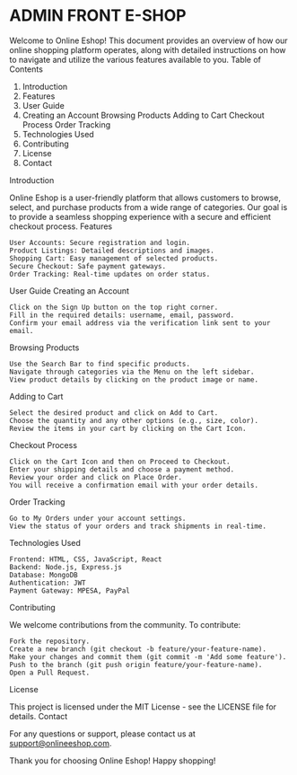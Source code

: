 # ADMIN FRONT E-SHOP

Welcome to Online Eshop! This document provides an overview of how our online shopping platform operates, along with detailed instructions on how to navigate and utilize the various features available to you.
Table of Contents

  1. Introduction
  2. Features
  3. User Guide
  4. Creating an Account
        Browsing Products
        Adding to Cart
        Checkout Process
        Order Tracking
  5. Technologies Used
  6. Contributing
  7. License
  8. Contact

Introduction

Online Eshop is a user-friendly platform that allows customers to browse, select, and purchase products from a wide range of categories. Our goal is to provide a seamless shopping experience with a secure and efficient checkout process.
Features

    User Accounts: Secure registration and login.
    Product Listings: Detailed descriptions and images.
    Shopping Cart: Easy management of selected products.
    Secure Checkout: Safe payment gateways.
    Order Tracking: Real-time updates on order status.

User Guide
Creating an Account

    Click on the Sign Up button on the top right corner.
    Fill in the required details: username, email, password.
    Confirm your email address via the verification link sent to your email.

Browsing Products

    Use the Search Bar to find specific products.
    Navigate through categories via the Menu on the left sidebar.
    View product details by clicking on the product image or name.

Adding to Cart

    Select the desired product and click on Add to Cart.
    Choose the quantity and any other options (e.g., size, color).
    Review the items in your cart by clicking on the Cart Icon.

Checkout Process

    Click on the Cart Icon and then on Proceed to Checkout.
    Enter your shipping details and choose a payment method.
    Review your order and click on Place Order.
    You will receive a confirmation email with your order details.

Order Tracking

    Go to My Orders under your account settings.
    View the status of your orders and track shipments in real-time.

Technologies Used

    Frontend: HTML, CSS, JavaScript, React
    Backend: Node.js, Express.js
    Database: MongoDB
    Authentication: JWT
    Payment Gateway: MPESA, PayPal

Contributing

We welcome contributions from the community. To contribute:

    Fork the repository.
    Create a new branch (git checkout -b feature/your-feature-name).
    Make your changes and commit them (git commit -m 'Add some feature').
    Push to the branch (git push origin feature/your-feature-name).
    Open a Pull Request.

License

This project is licensed under the MIT License - see the LICENSE file for details.
Contact

For any questions or support, please contact us at support@onlineeshop.com.

Thank you for choosing Online Eshop! Happy shopping!
